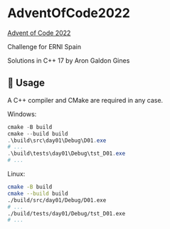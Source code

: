 # AdventOfCode2022

[Advent of Code 2022](https://adventofcode.com/2022)

Challenge for ERNI Spain

Solutions in C++ 17 by Aron Galdon Gines

## 🚀 Usage

A C++ compiler and CMake are required in any case.

Windows:
```PowerShell
cmake -B build
cmake --build build
.\build\src\day01\Debug\D01.exe
# ...
.\build\tests\day01\Debug\tst_D01.exe
# ...
```

Linux:
```bash
cmake -B build
cmake --build build
./build/src/day01/Debug/D01.exe
# ...
./build/tests/day01/Debug/tst_D01.exe
# ...
```
